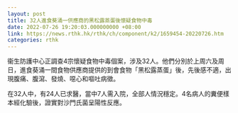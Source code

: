 ```yaml
---
layout: post
title: 32人進食葵涌一供應商的黑松露蒸蛋後懷疑食物中毒
date: 2022-07-26 19:20:03.000000000 +08:00
link: https://news.rthk.hk/rthk/ch/component/k2/1659454-20220726.htm
categories: rthk
---
```


衞生防護中心正調查4宗懷疑食物中毒個案，涉及32人。他們分別於上周六及周日，進食葵涌一間食物供應商提供的到會食物「黑松露蒸蛋」後，先後感不適，出現腹痛、腹瀉、發燒、噁心和嘔吐病徵。

在32人中，有24人已求醫，當中7人需入院，全部人情況穩定。4名病人的糞便樣本經化驗後，證實對沙門氏菌呈陽性反應。
